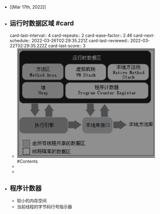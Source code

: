 - [[Mar 17th, 2022]]
- ## 运行时数据区域 #card
  card-last-interval:: 4
  card-repeats:: 2
  card-ease-factor:: 2.46
  card-next-schedule:: 2022-03-26T02:29:35.221Z
  card-last-reviewed:: 2022-03-22T02:29:35.222Z
  card-last-score:: 3
	- ![image.png](../assets/image_1647482206448_0.png) #Contents
	-
	-
- ## 程序计数器
	- 较小的内存空间
	- 当前线程的字节码行号指示器